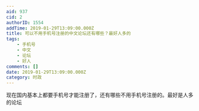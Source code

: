 ```yaml
---
aid: 937
cid: 2
authorID: 1554
addTime: 2019-01-29T13:09:00.000Z
title: 可以不用手机号注册的中文论坛还有哪些？最好人多的
tags:
    - 手机号
    - 中文
    - 论坛
    - 好人
comments: []
date: 2019-01-29T13:09:00.000Z
category: 时政
---
```


现在国内基本上都要手机号才能注册了，还有哪些不用手机号注册的。最好是人多的论坛
